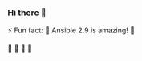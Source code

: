 ### Hi there 👋

⚡ Fun fact: 🎉 Ansible 2.9 is amazing! 🎉

:space_invader: :space_invader: :space_invader: :space_invader:

<!--
**ryandaniels/ryandaniels** is a ✨ _special_ ✨ repository because its `README.md` (this file) appears on your GitHub profile.

Here are some ideas to get you started:

- 🔭 I’m currently working on ...
- 🌱 I’m currently learning ...
- 👯 I’m looking to collaborate on ...
- 🤔 I’m looking for help with ...
- 💬 Ask me about ...
- 📫 How to reach me: ...
- 😄 Pronouns: ...
- ⚡ Fun fact: ...
-->
